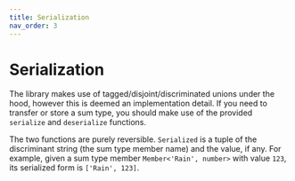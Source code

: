 ```yaml
---
title: Serialization
nav_order: 3
---
```


# Serialization

The library makes use of tagged/disjoint/discriminated unions under the hood, however this is deemed an implementation detail. If you need to transfer or store a sum type, you should make use of the provided `serialize` and `deserialize` functions.

The two functions are purely reversible. `Serialized` is a tuple of the discriminant string (the sum type member name) and the value, if any. For example, given a sum type member `Member<'Rain', number>` with value `123`, its serialized form is `['Rain', 123]`.


